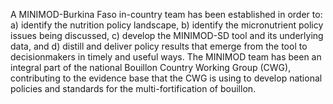 A MINIMOD-Burkina Faso in-country team has been established in order to: a) identify the nutrition policy landscape, b) identify the micronutrient policy issues being discussed, c) develop the MINIMOD-SD tool and its underlying data, and d) distill and deliver policy results that emerge from the tool to decisionmakers in timely and useful ways. The MINIMOD team has been an integral part of the national Bouillon Country Working Group (CWG), contributing to the evidence base that the CWG is using to develop national policies and standards for the multi-fortification of bouillon.